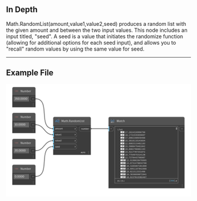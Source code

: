 ## In Depth
Math.RandomList(amount,value1,value2,seed) produces a random list with the given amount and between the two input values. This node includes an input titled, "seed". A seed is a value that initiates the randomize function (allowing for additional options for each seed input), and allows you to "recall" random values by using the same value for seed.

___
## Example File

![Math.RandomList](./DSCore.Math.RandomList%28amount%2C%20value1%2C%20value2%2C%20seed%29_img.png)